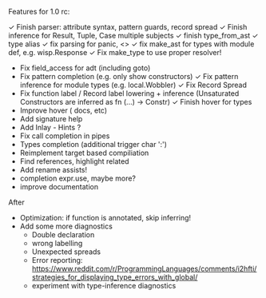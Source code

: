Features for 1.0 rc:

  ✓ Finish parser: attribute syntax, pattern guards, record spread 
  ✓ Finish inference for Result, Tuple, Case multiple subjects
  ✓ finish type_from_ast
  ✓ type alias
  ✓ fix parsing for panic, <>
  ✓ fix make_ast for types with module def, e.g. wisp.Response
  ✓ Fix make_type to use proper resolver!
  - Fix field_access for adt (including goto)
  - Fix pattern completion (e.g. only show constructors)
  ✓ Fix pattern inference for module types (e.g. local.Wobbler)
  ✓ Fix Record Spread
  - Fix function label / Record label lowering + inference (Unsaturated Constructors are inferred as fn (...) -> Constr)
  ✓ Finish hover for types 
  - Improve hover ( docs, etc)
  - Add signature help
  - Add Inlay - Hints ?
  - Fix call completion in pipes
  - Types completion (additional trigger char ':')
  - Reimplement target based compiliation
  - Find references, highlight related
  - Add rename assists!
  - completion expr.use, maybe more?
  - improve documentation

After
  - Optimization: if function is annotated, skip inferring!
  - Add some more diagnostics
    - Double declaration
    - wrong labelling
    - Unexpected spreads
    - Error reporting: 
      https://www.reddit.com/r/ProgrammingLanguages/comments/i2hfti/strategies_for_displaying_type_errors_with_global/
    - experiment with type-inference diagnostics